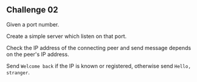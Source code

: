 ## Challenge 02

Given a port number.

Create a simple server which listen on that port. 

Check the IP address of the connecting peer and send message depends on the peer's IP address.

Send `Welcome back` if the IP is known or registered, otherwise send `Hello, stranger`.